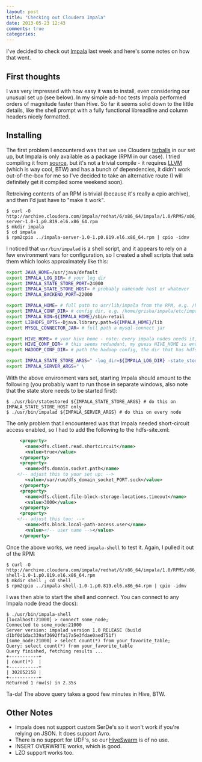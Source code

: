 ```yaml
---
layout: post
title: "Checking out Cloudera Impala"
date: 2013-05-23 12:43
comments: true
categories: 
---
```


I've decided to check out
[Impala](http://blog.cloudera.com/blog/2012/10/cloudera-impala-real-time-queries-in-apache-hadoop-for-real/)
last week and here's some notes on how that went.

## First thoughts

I was very impressed with how easy it was to install, even considering
our unusual set up (see below). In my simple ad-hoc tests Impala
performed orders of magnitude faster than Hive. So far it seems solid
down to the little details, like the shell prompt with a fully
functional libreadline and column headers nicely formatted.

## Installing

The first problem I encountered was that we use Cloudera
[tarballs](http://www.cloudera.com/content/cloudera-content/cloudera-docs/CDHTarballs/3.25.2013/CDH4-Downloadable-Tarballs/CDH4-Downloadable-Tarballs.html)
in our set up, but Impala is only available as a package (RPM in our
case). I tried compiling it from
[source](https://github.com/cloudera/impala), but it's not a trivial
compile - it requires [LLVM](http://llvm.org/) (which is way cool,
BTW) and has a bunch of dependencies, it didn't work out-of-the-box
for me so I've decided to take an alternative route (I will definitely get it compiled some weekend soon). 

Retreiving contents of an RPM is trivial (because it's really a cpio
archive), and then I'd just have to "make it work".

```
$ curl -O http://archive.cloudera.com/impala/redhat/6/x86_64/impala/1.0/RPMS/x86_64/impala-server-1.0-1.p0.819.el6.x86_64.rpm
$ mkdir impala
$ cd impala
$ rpm2cpio ../impala-server-1.0-1.p0.819.el6.x86_64.rpm | cpio -idmv
```

I noticed that `usr/bin/impalad` is a shell script, and it appears to
rely on a few environment vars for configuration, so I created a shell
scripts that sets them which looks approximately like this:

```sh
export JAVA_HOME=/usr/java/default
export IMPALA_LOG_DIR= # your log dir
export IMPALA_STATE_STORE_PORT=24000
export IMPALA_STATE_STORE_HOST= # probably namenode host or whatever
export IMPALA_BACKEND_PORT=22000

export IMPALA_HOME= # full path to usr/lib/impala from the RPM, e.g. /home/grisha/impala/usr/lib/impala
export IMPALA_CONF_DIR= # config dir, e.g. /home/grisha/impala/etc/impala"
export IMPALA_BIN=${IMPALA_HOME}/sbin-retail
export LIBHDFS_OPTS=-Djava.library.path=${IMPALA_HOME}/lib
export MYSQL_CONNECTOR_JAR= # full path a mysql-connect jar

export HIVE_HOME= # your hive home - note: every impala nodes needs it, just config, not the whole Hive install
export HIVE_CONF_DIR= # this seems redundant, my guess HIVE_HOME is enough, but whatever
export HADOOP_CONF_DIR= # path the hadoop config, the dir that has hdfs-site.xml, etc.

export IMPALA_STATE_STORE_ARGS=" -log_dir=${IMPALA_LOG_DIR} -state_store_port=${IMPALA_STATE_STORE_PORT}"
export IMPALA_SERVER_ARGS=" \                                                                                                                                                                                  -log_dir=${IMPALA_LOG_DIR} \                                                                                                                                                                              -state_store_port=${IMPALA_STATE_STORE_PORT} \                                                                                                                                                            -use_statestore \                                                                                                                                                                                         -state_store_host=${IMPALA_STATE_STORE_HOST} \                                                                                                                                                            -be_port=${IMPALA_BACKEND_PORT}"
```

With the above environment vars set, starting Impala should amount to
the following (you probably want to run those in separate windows, also note that
the state store needs to be started first):

```
$ ./usr/bin/statestored ${IMPALA_STATE_STORE_ARGS} # do this on IMPALA_STATE_STORE_HOST only
$ ./usr/bin/impalad ${IMPALA_SERVER_ARGS} # do this on every node
```

The only problem that I encountered was that Impala needed
short-circuit access enabled, so I had to add the following to the hdfs-site.xml:

```xml
     <property>
       <name>dfs.client.read.shortcircuit</name>
       <value>true</value>
     </property>
     <property>
       <name>dfs.domain.socket.path</name>
    <!-- adjust this to your set up: -->
       <value>/var/run/dfs_domain_socket_PORT.sock</value>
     </property>
     <property>
       <name>dfs.client.file-block-storage-locations.timeout</name>
       <value>3000</value>
     </property>
     <property>
    <!-- adjust this too: -->
       <name>dfs.block.local-path-access.user</name>
       <value><!-- user name --></value>
     </property>
```

Once the above works, we need `impala-shell` to test it. Again, I pulled it out of the RPM:

```
$ curl -O http://archive.cloudera.com/impala/redhat/6/x86_64/impala/1.0/RPMS/x86_64/impala-shell-1.0-1.p0.819.el6.x86_64.rpm
$ mkdir shell ; cd shell
$ rpm2cpio ../impala-shell-1.0-1.p0.819.el6.x86_64.rpm | cpio -idmv
```

I was then able to start the shell and connect. You can connect to any Impala node (read the docs):

```
$ ./usr/bin/impala-shell
[localhost:21000] > connect some_node;
Connected to some_node:21000
Server version: impalad version 1.0 RELEASE (build d1bf0d1dac339af3692ffa17a5e3fdae0aed751f)
[some_node:21000] > select count(*) from your_favorite_table;
Query: select count(*) from your_favorite_table
Query finished, fetching results ...
+-----------+
| count(*)  |
+-----------+
| 302052158 |
+-----------+
Returned 1 row(s) in 2.35s
```

Ta-da! The above query takes a good few minutes in Hive, BTW.

## Other Notes

- Impala does not support custom SerDe's so it won't work if you're relying on JSON. It does support Avro.
- There is no support for UDF's, so our [HiveSwarm](https://github.com/livingsocial/HiveSwarm) is of no use.
- INSERT OVERWRITE works, which is good.
- LZO support works too.



